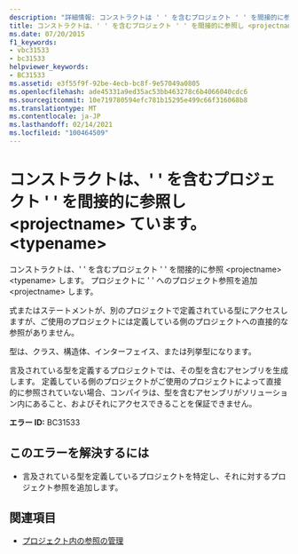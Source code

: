 ```yaml
---
description: "詳細情報: コンストラクトは ' ' を含むプロジェクト ' ' を間接的に参照します。 <projectname> <typename>"
title: コンストラクトは、' ' を含むプロジェクト ' ' を間接的に参照し <projectname> ています。 <typename>
ms.date: 07/20/2015
f1_keywords:
- vbc31533
- bc31533
helpviewer_keywords:
- BC31533
ms.assetid: e3f55f9f-92be-4ecb-bc8f-9e57049a0805
ms.openlocfilehash: ade45331a9ed35ac53bb463278c6b4066040cdc6
ms.sourcegitcommit: 10e719780594efc781b15295e499c66f316068b8
ms.translationtype: MT
ms.contentlocale: ja-JP
ms.lasthandoff: 02/14/2021
ms.locfileid: "100464509"
---
```

# <a name="construct-makes-an-indirect-reference-to-project-projectname-which-contains-typename"></a>コンストラクトは、' ' を含むプロジェクト ' ' を間接的に参照し \<projectname> ています。 \<typename>

コンストラクトは、' ' を含むプロジェクト ' ' を間接的に参照 \<projectname> \<typename> します。 プロジェクトに ' ' へのプロジェクト参照を追加 \<projectname> します。  
  
 式またはステートメントが、別のプロジェクトで定義されている型にアクセスしますが、ご使用のプロジェクトには定義している側のプロジェクトへの直接的な参照がありません。  
  
 型は、クラス、構造体、インターフェイス、または列挙型になります。  
  
 言及されている型を定義するプロジェクトでは、その型を含むアセンブリを生成します。 定義している側のプロジェクトがご使用のプロジェクトによって直接的に参照されていない場合、コンパイラは、型を含むアセンブリがソリューション内にあること、およびそれにアクセスできることを保証できません。  
  
 **エラー ID:** BC31533  
  
## <a name="to-correct-this-error"></a>このエラーを解決するには  
  
- 言及されている型を定義しているプロジェクトを特定し、それに対するプロジェクト参照を追加します。  
  
## <a name="see-also"></a>関連項目

- [プロジェクト内の参照の管理](/visualstudio/ide/managing-references-in-a-project)
